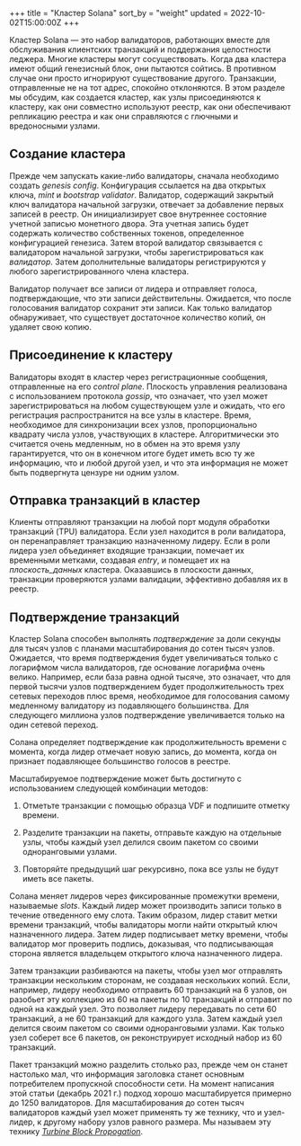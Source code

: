 +++
title = "Кластер Solana"
sort_by = "weight"
updated = 2022-10-02T15:00:00Z
+++

Кластер Solana — это набор валидаторов, работающих вместе для обслуживания клиентских транзакций и поддержания целостности леджера. Многие кластеры могут сосуществовать. Когда два кластера имеют общий генезисный блок, они пытаются сойтись. В противном случае они просто игнорируют существование другого. Транзакции, отправленные не на тот адрес, спокойно отклоняются. В этом разделе мы обсудим, как создается кластер, как узлы присоединяются к кластеру, как они совместно используют реестр, как они обеспечивают репликацию реестра и как они справляются с глючными и вредоносными узлами.

## Создание кластера

Прежде чем запускать какие-либо валидаторы, сначала необходимо создать _genesis config_. Конфигурация ссылается на два открытых ключа, _mint_ и _bootstrap validator_. Валидатор, содержащий закрытый ключ валидатора начальной загрузки, отвечает за добавление первых записей в реестр. Он инициализирует свое внутреннее состояние учетной записью монетного двора. Эта учетная запись будет содержать количество собственных токенов, определенное конфигурацией генезиса. Затем второй валидатор связывается с валидатором начальной загрузки, чтобы зарегистрироваться как _валидатор_. Затем дополнительные валидаторы регистрируются у любого зарегистрированного члена кластера.

Валидатор получает все записи от лидера и отправляет голоса, подтверждающие, что эти записи действительны. Ожидается, что после голосования валидатор сохранит эти записи. Как только валидатор обнаруживает, что существует достаточное количество копий, он удаляет свою копию.

## Присоединение к кластеру

Валидаторы входят в кластер через регистрационные сообщения, отправленные на его _control plane_. Плоскость управления реализована с использованием протокола _gossip_, что означает, что узел может зарегистрироваться на любом существующем узле и ожидать, что его регистрация распространится на все узлы в кластере. Время, необходимое для синхронизации всех узлов, пропорционально квадрату числа узлов, участвующих в кластере. Алгоритмически это считается очень медленным, но в обмен на это время узлу гарантируется, что он в конечном итоге будет иметь всю ту же информацию, что и любой другой узел, и что эта информация не может быть подвергнута цензуре ни одним узлом.

## Отправка транзакций в кластер

Клиенты отправляют транзакции на любой порт модуля обработки транзакций \(TPU\) валидатора. Если узел находится в роли валидатора, он перенаправляет транзакцию назначенному лидеру. Если в роли лидера узел объединяет входящие транзакции, помечает их временными метками, создавая _entry_, и помещает их на _плоскость_данных_ кластера. Оказавшись в плоскости данных, транзакции проверяются узлами валидации, эффективно добавляя их в реестр.

## Подтверждение транзакций

Кластер Solana способен выполнять _подтверждение_ за доли секунды для тысяч узлов с планами масштабирования до сотен тысяч узлов. Ожидается, что время подтверждения будет увеличиваться только с логарифмом числа валидаторов, где основание логарифма очень велико. Например, если база равна одной тысяче, это означает, что для первой тысячи узлов подтверждением будет продолжительность трех сетевых переходов плюс время, необходимое для голосования самому медленному валидатору из подавляющего большинства. Для следующего миллиона узлов подтверждение увеличивается только на один сетевой переход.

Солана определяет подтверждение как продолжительность времени с момента, когда лидер отмечает новую запись, до момента, когда он признает подавляющее большинство голосов в реестре.

Масштабируемое подтверждение может быть достигнуто с использованием следующей комбинации методов:

1. Отметьте транзакции с помощью образца VDF и подпишите отметку времени.

2. Разделите транзакции на пакеты, отправьте каждую на отдельные узлы, чтобы каждый узел делился своим пакетом со своими одноранговыми узлами.

3. Повторяйте предыдущий шаг рекурсивно, пока все узлы не будут иметь все пакеты.

Солана меняет лидеров через фиксированные промежутки времени, называемые _slots_. Каждый лидер может производить записи только в течение отведенного ему слота. Таким образом, лидер ставит метки времени транзакций, чтобы валидаторы могли найти открытый ключ назначенного лидера. Затем лидер подписывает метку времени, чтобы валидатор мог проверить подпись, доказывая, что подписывающая сторона является владельцем открытого ключа назначенного лидера.

Затем транзакции разбиваются на пакеты, чтобы узел мог отправлять транзакции нескольким сторонам, не создавая нескольких копий. Если, например, лидеру необходимо отправить 60 транзакций на 6 узлов, он разобьет эту коллекцию из 60 на пакеты по 10 транзакций и отправит по одной на каждый узел. Это позволяет лидеру передавать по сети 60 транзакций, а не 60 транзакций для каждого узла. Затем каждый узел делится своим пакетом со своими одноранговыми узлами. Как только узел соберет все 6 пакетов, он реконструирует исходный набор из 60 транзакций.

Пакет транзакций можно разделить столько раз, прежде чем он станет настолько мал, что информация заголовка станет основным потребителем пропускной способности сети. На момент написания этой статьи (декабрь 2021 г.) подход хорошо масштабируется примерно до 1250 валидаторов. Для масштабирования до сотен тысяч валидаторов каждый узел может применять ту же технику, что и узел-лидер, к другому набору узлов равного размера. Мы называем эту технику [_Turbine Block Propogation_](turbine-block-propagation/).

